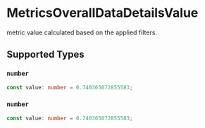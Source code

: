 # MetricsOverallDataDetailsValue

metric value calculated based on the applied filters.


## Supported Types

### `number`

```typescript
const value: number = 0.740365072855583;
```

### `number`

```typescript
const value: number = 0.740365072855583;
```

